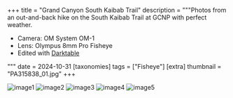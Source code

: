 +++
title = "Grand Canyon South Kaibab Trail"
description = """Photos from an out-and-back hike on the South Kaibab Trail at GCNP with perfect weather.

- Camera: OM System OM-1
- Lens: Olympus 8mm Pro Fisheye
- Edited with [Darktable](https://www.darktable.org/)

"""
date = 2024-10-31
[taxonomies]
tags = ["Fisheye"]
[extra]
thumbnail = "PA315838_01.jpg"
+++

![image1](PA315838_01.jpg)
![image2](PA315975.jpg)
![image3](PA315862.jpg)
![image4](PA315830.jpg)
![image5](PA316000.jpg)
